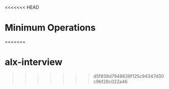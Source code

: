 <<<<<<< HEAD
# Minimum Operations
=======
# alx-interview
>>>>>>> d5f938d7948638f125c94347d30c9bf28c022a46

